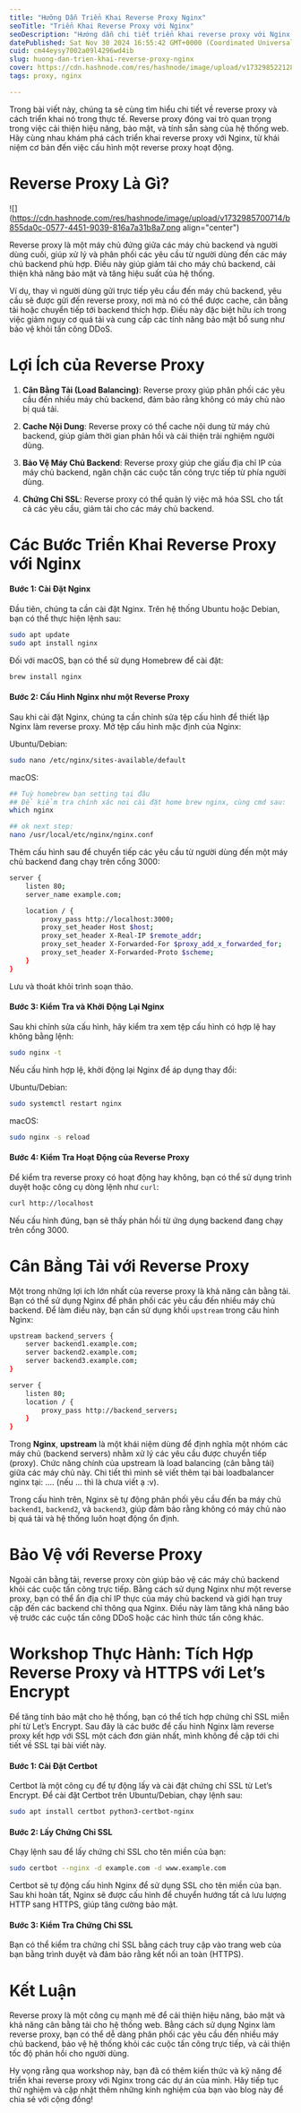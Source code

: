 ```yaml
---
title: "Hưỡng Dẫn Triển Khai Reverse Proxy Nginx"
seoTitle: "Triển Khai Reverse Proxy với Nginx"
seoDescription: "Hướng dẫn chi tiết triển khai reverse proxy với Nginx, cải thiện hiệu năng, bảo mật và cân bằng tải cho hệ thống web của bạn"
datePublished: Sat Nov 30 2024 16:55:42 GMT+0000 (Coordinated Universal Time)
cuid: cm44eysy7002a09l4296wd4ib
slug: huong-dan-trien-khai-reverse-proxy-nginx
cover: https://cdn.hashnode.com/res/hashnode/image/upload/v1732985221283/c2478e91-67da-40b1-a552-7b59675b17e1.jpeg
tags: proxy, nginx

---
```


Trong bài viết này, chúng ta sẽ cùng tìm hiểu chi tiết về reverse proxy và cách triển khai nó trong thực tế. Reverse proxy đóng vai trò quan trọng trong việc cải thiện hiệu năng, bảo mật, và tính sẵn sàng của hệ thống web. Hãy cùng nhau khám phá cách triển khai reverse proxy với Nginx, từ khái niệm cơ bản đến việc cấu hình một reverse proxy hoạt động.

# Reverse Proxy Là Gì?

![](https://cdn.hashnode.com/res/hashnode/image/upload/v1732985700714/b855da0c-0577-4451-9039-816a7a31b8a7.png align="center")

Reverse proxy là một máy chủ đứng giữa các máy chủ backend và người dùng cuối, giúp xử lý và phân phối các yêu cầu từ người dùng đến các máy chủ backend phù hợp. Điều này giúp giảm tải cho máy chủ backend, cải thiện khả năng bảo mật và tăng hiệu suất của hệ thống.

Ví dụ, thay vì người dùng gửi trực tiếp yêu cầu đến máy chủ backend, yêu cầu sẽ được gửi đến reverse proxy, nơi mà nó có thể được cache, cân bằng tải hoặc chuyển tiếp tới backend thích hợp. Điều này đặc biệt hữu ích trong việc giảm nguy cơ quá tải và cung cấp các tính năng bảo mật bổ sung như bảo vệ khỏi tấn công DDoS.

# Lợi Ích của Reverse Proxy

1. **Cân Bằng Tải (Load Balancing)**: Reverse proxy giúp phân phối các yêu cầu đến nhiều máy chủ backend, đảm bảo rằng không có máy chủ nào bị quá tải.
    
2. **Cache Nội Dung**: Reverse proxy có thể cache nội dung từ máy chủ backend, giúp giảm thời gian phản hồi và cải thiện trải nghiệm người dùng.
    
3. **Bảo Vệ Máy Chủ Backend**: Reverse proxy giúp che giấu địa chỉ IP của máy chủ backend, ngăn chặn các cuộc tấn công trực tiếp từ phía người dùng.
    
4. **Chứng Chỉ SSL**: Reverse proxy có thể quản lý việc mã hóa SSL cho tất cả các yêu cầu, giảm tải cho các máy chủ backend.
    

# Các Bước Triển Khai Reverse Proxy với Nginx

#### Bước 1: Cài Đặt Nginx

Đầu tiên, chúng ta cần cài đặt Nginx. Trên hệ thống Ubuntu hoặc Debian, bạn có thể thực hiện lệnh sau:

```bash
sudo apt update
sudo apt install nginx
```

Đối với macOS, bạn có thể sử dụng Homebrew để cài đặt:

```bash
brew install nginx
```

#### Bước 2: Cấu Hình Nginx như một Reverse Proxy

Sau khi cài đặt Nginx, chúng ta cần chỉnh sửa tệp cấu hình để thiết lập Nginx làm reverse proxy. Mở tệp cấu hình mặc định của Nginx:

Ubuntu/Debian:

```bash
sudo nano /etc/nginx/sites-available/default
```

macOS:

```bash
## Tuỳ homebrew bạn setting tại đâu
## Để kiểm tra chính xác nơi cài đặt home brew nginx, cùng cmd sau:
which nginx

## ok next step:
nano /usr/local/etc/nginx/nginx.conf
```

Thêm cấu hình sau để chuyển tiếp các yêu cầu từ người dùng đến một máy chủ backend đang chạy trên cổng 3000:

```bash
server {
    listen 80;
    server_name example.com;

    location / {
        proxy_pass http://localhost:3000;
        proxy_set_header Host $host;
        proxy_set_header X-Real-IP $remote_addr;
        proxy_set_header X-Forwarded-For $proxy_add_x_forwarded_for;
        proxy_set_header X-Forwarded-Proto $scheme;
    }
}
```

Lưu và thoát khỏi trình soạn thảo.

#### Bước 3: Kiểm Tra và Khởi Động Lại Nginx

Sau khi chỉnh sửa cấu hình, hãy kiểm tra xem tệp cấu hình có hợp lệ hay không bằng lệnh:

```bash
sudo nginx -t
```

Nếu cấu hình hợp lệ, khởi động lại Nginx để áp dụng thay đổi:

Ubuntu/Debian:

```bash
sudo systemctl restart nginx
```

macOS:

```bash
sudo nginx -s reload
```

#### Bước 4: Kiểm Tra Hoạt Động của Reverse Proxy

Để kiểm tra reverse proxy có hoạt động hay không, bạn có thể sử dụng trình duyệt hoặc công cụ dòng lệnh như `curl`:

```bash
curl http://localhost
```

Nếu cấu hình đúng, bạn sẽ thấy phản hồi từ ứng dụng backend đang chạy trên cổng 3000.

# Cân Bằng Tải với Reverse Proxy

Một trong những lợi ích lớn nhất của reverse proxy là khả năng cân bằng tải. Bạn có thể sử dụng Nginx để phân phối các yêu cầu đến nhiều máy chủ backend. Để làm điều này, bạn cần sử dụng khối `upstream` trong cấu hình Nginx:

```bash
upstream backend_servers {
    server backend1.example.com;
    server backend2.example.com;
    server backend3.example.com;
}

server {
    listen 80;
    location / {
        proxy_pass http://backend_servers;
    }
}
```

Trong **Nginx**, **upstream** là một khái niệm dùng để định nghĩa một nhóm các máy chủ (backend servers) nhằm xử lý các yêu cầu được chuyển tiếp (proxy). Chức năng chính của upstream là load balancing (cân bằng tải) giữa các máy chủ này. Chi tiết thì mình sẽ viết thêm tại bài loadbalancer nginx tại: …. (nếu … thì là chưa viết ạ :v).

Trong cấu hình trên, Nginx sẽ tự động phân phối yêu cầu đến ba máy chủ `backend1`, `backend2`, và `backend3`, giúp đảm bảo rằng không có máy chủ nào bị quá tải và hệ thống luôn hoạt động ổn định.

# Bảo Vệ với Reverse Proxy

Ngoài cân bằng tải, reverse proxy còn giúp bảo vệ các máy chủ backend khỏi các cuộc tấn công trực tiếp. Bằng cách sử dụng Nginx như một reverse proxy, bạn có thể ẩn địa chỉ IP thực của máy chủ backend và giới hạn truy cập đến các backend chỉ thông qua Nginx. Điều này làm tăng khả năng bảo vệ trước các cuộc tấn công DDoS hoặc các hình thức tấn công khác.

# Workshop Thực Hành: Tích Hợp Reverse Proxy và HTTPS với Let’s Encrypt

Để tăng tính bảo mật cho hệ thống, bạn có thể tích hợp chứng chỉ SSL miễn phí từ Let’s Encrypt. Sau đây là các bước để cấu hình Nginx làm reverse proxy kết hợp với SSL một cách đơn giản nhất, mình không đề cập tới chi tiết về SSL tại bài viết này.

#### Bước 1: Cài Đặt Certbot

Certbot là một công cụ để tự động lấy và cài đặt chứng chỉ SSL từ Let’s Encrypt. Để cài đặt Certbot trên Ubuntu/Debian, chạy lệnh sau:

```bash
sudo apt install certbot python3-certbot-nginx
```

#### Bước 2: Lấy Chứng Chỉ SSL

Chạy lệnh sau để lấy chứng chỉ SSL cho tên miền của bạn:

```bash
sudo certbot --nginx -d example.com -d www.example.com
```

Certbot sẽ tự động cấu hình Nginx để sử dụng SSL cho tên miền của bạn. Sau khi hoàn tất, Nginx sẽ được cấu hình để chuyển hướng tất cả lưu lượng HTTP sang HTTPS, giúp tăng cường bảo mật.

#### Bước 3: Kiểm Tra Chứng Chỉ SSL

Bạn có thể kiểm tra chứng chỉ SSL bằng cách truy cập vào trang web của bạn bằng trình duyệt và đảm bảo rằng kết nối an toàn (HTTPS).

# Kết Luận

Reverse proxy là một công cụ mạnh mẽ để cải thiện hiệu năng, bảo mật và khả năng cân bằng tải cho hệ thống web. Bằng cách sử dụng Nginx làm reverse proxy, bạn có thể dễ dàng phân phối các yêu cầu đến nhiều máy chủ backend, bảo vệ hệ thống khỏi các cuộc tấn công trực tiếp, và cải thiện tốc độ phản hồi cho người dùng.

Hy vọng rằng qua workshop này, bạn đã có thêm kiến thức và kỹ năng để triển khai reverse proxy với Nginx trong các dự án của mình. Hãy tiếp tục thử nghiệm và cập nhật thêm những kinh nghiệm của bạn vào blog này để chia sẻ với cộng đồng!